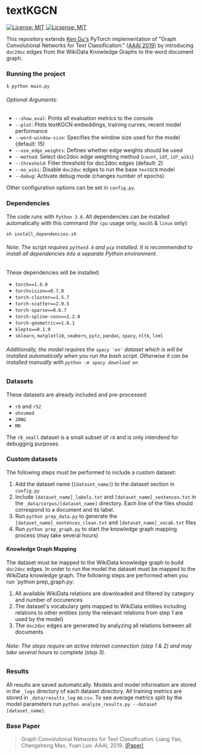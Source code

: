 # textKGCN 
[![License: MIT](https://img.shields.io/badge/License-MIT-green.svg)](https://opensource.org/licenses/MIT)
[![Licsense: MIT](https://img.shields.io/static/v1?label=Python&message=3.6&color=blue)](https://opensource.org/licenses/MIT)

This repository extends [Ken Gu's](https://github.com/codeKgu/Text-GCN) PyTorch implementation of "Graph Convolutional Networks for Text Classification." ([AAAI 2019](https://arxiv.org/abs/1809.05679)) by introducing `doc2doc` edges from the WikiData Knowledge Graphs to the word document graph.


### Running the project
 ```
$ python main.py
```

###### Optional Arguments:
* `--show_eval`: Prints all evaluation metrics to the console
* `--plot`: Plots textKGCN embeddings, training curves, recent model performance
* `--word-window-size`: Specifies the window size used for the model (default: 15)
* `--use_edge_weights`: Defines whether edge weights should be used 
* `--method`: Select doc2doc edge weighting method (`count`, `idf`, `idf_wiki`)
* `--threshold`: Filter threshold for doc2doc edges (default: 2)
* `--no_wiki`: Disable `doc2doc` edges to run the base `textGCN` model
* `--debug`: Activate debug mode (changes number of epochs)

Other configuration options can be set in `config.py`.

### Dependencies
The code runs with `Python 3.6`.
All dependencies can be installed automatically with this command (for `cpu` usage only, `macOS` & `linux` only): 
 ```
 sh install_dependencies.sh
```
###### Note: The script requires `python3.6` and `pip` installed. It is recommended to install all dependencies into a separate Python environment.

These dependencies will be installed:
* `torch==1.6.0`
* `torchvision==0.7.0`
* `torch-cluster==1.5.7`
* `torch-scatter==2.0.5`
* `torch-sparse==0.6.7`
* `torch-spline-conv==1.2.0`
* `torch-geometric==1.6.1`
* `klepto==0.1.9`
* `sklearn`, `matplotlib`, `seaborn`, `pytz`, `pandas`, `spacy`, `nltk`, `lxml`
###### Additionally, the model requires the `spacy 'en'` dataset which is will be installed automatically when you run the bash script. Otherwise it can be installed manually with `python -m spacy download en`

### Datasets
These datasets are already included and pre-processed: 
* `r8` and `r52`
* `ohsumed`
* `20NG`
* `MR`

The `r8_small` dataset is a small subset of `r8` and is only intendend for debugging purposes.

### Custom datasets
The following steps must be performed to include a custom dataset:
1. Add the dataset name (`[dataset_name]`) to the dataset section in `config.py`
2. Include `[dataset_name]_labels.txt` and `[dataset_name]_sentences.txt` in the `_data/corpus/[dataset_name]` directory. Each line of the files should correspond to a document and its label.
3. Run `python prep_data.py` to generate the `[dataset_name]_sentences_clean.txt` and `[dataset_name]_vocab.txt` files
4. Run `python prep_graph.py` to start the knowledge graph mapping process (may take several hours)

#### Knowledge Graph Mapping
The dataset must be mapped to the WikiData knowledge graph to build `doc2doc` edges.
In order to run the model the dataset must be mapped to the WikiData knowledge graph.
The following steps are performed when you run `python prep_graph.py:
1. All available WikiData relations are downloaded and filtered by category and number of occurences
2. The dataset's vocabulary gets mapped to WikiData entities including relations to other entities (only the relevant relations from step 1 are used by the model)
3. The `doc2doc` edges are generated by analyzing all relations between all documents
 
###### Note: The steps require an active internet connection (step 1 & 2) and may take several hours to complete (step 3).

### Results
All results are saved automatically. 
Models and model information are stored in the `_logs` directory of each dataset directory. 
All training metrics are stored in `_data/results_log` as `csv`. 
To see average metrics split by the model parameters run `python analyze_results.py --dataset [dataset_name]`.

### Base Paper
> Graph Convolutional Networks for Text Classification. 
> Liang Yao, Chengsheng Mao, Yuan Luo.
> AAAI, 2019. [\(Paper\)](https://arxiv.org/abs/1809.05679)


